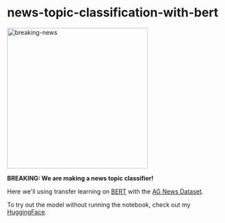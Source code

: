 # news-topic-classification-with-bert

<img width="329" alt="breaking-news" src="https://github.com/wesleyacheng/news-topic-classification-with-bert/assets/15952538/de5ca5f9-6a5d-4610-ad88-e1af2e9f1622">

**BREAKING: We are making a news topic classifier!**

Here we'll using transfer learning on [BERT](https://huggingface.co/distilbert-base-uncased) with the [AG News Dataset](https://huggingface.co/datasets/ag_news).

To try out the model without running the notebook, check out my [HuggingFace](https://huggingface.co/wesleyacheng/news-topic-classification-with-bert).
